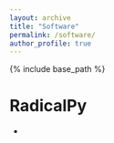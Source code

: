 ```yaml
---
layout: archive
title: "Software"
permalink: /software/
author_profile: true
---
```


{% include base_path %}

RadicalPy
======
* 
